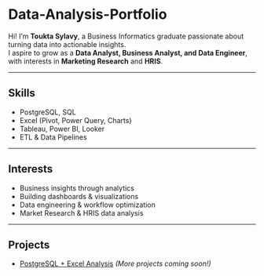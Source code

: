 # Data-Analysis-Portfolio
Hi! I’m **Toukta Sylavy**, a Business Informatics graduate passionate about turning data into actionable insights.  
I aspire to grow as a **Data Analyst, Business Analyst, and Data Engineer**, with interests in **Marketing Research** and **HRIS**.

---

## Skills
- PostgreSQL, SQL  
- Excel (Pivot, Power Query, Charts)  
- Tableau, Power BI, Looker  
- ETL & Data Pipelines  

---

## Interests  
- Business insights through analytics  
- Building dashboards & visualizations  
- Data engineering & workflow optimization
- Market Research & HRIS data analysis  

---

## Projects
- [PostgreSQL + Excel Analysis](./Project-Postgres-Excel)
*(More projects coming soon!)*

